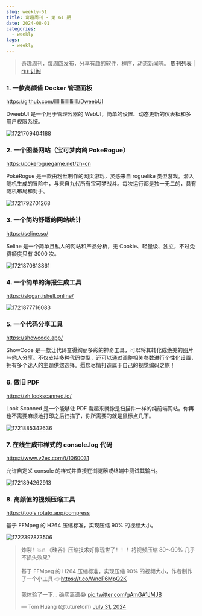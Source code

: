 ```yaml
---
slug: weekly-61
title: 奇趣周刊 - 第 61 期
date: 2024-08-01
categories:
  - weekly
tags:
  - weekly
---
```


> 奇趣周刊，每周四发布，分享有趣的软件，程序，动态新闻等。 [周刊列表](/categories/weekly/) | [rss 订阅](/categories/weekly/index.xml)

### 1. 一款高颜值 Docker 管理面板

https://github.com/lllllllillllllillll/DweebUI

DweebUI 是一个用于管理容器的 WebUI，简单的设置、动态更新的仪表板和多用户权限系统。

![1721709404188](https://imgurl.zishu.me/2024/07/1721709404188.webp)

### 2. 一个图鉴网站（宝可梦肉鸽 PokeRogue）

https://pokeroguegame.net/zh-cn

PokéRogue 是一款由粉丝制作的网页游戏，灵感来自 roguelike 类型游戏。潜入随机生成的冒险中，与来自九代所有宝可梦战斗。每次运行都是独一无二的，具有随机布局和对手。

![1721792701268](https://imgurl.zishu.me/2024/07/1721792701268.webp)

### 3. 一个简约舒适的网站统计

https://seline.so/

Seline 是一个简单且私人的网站和产品分析，无 Cookie、轻量级、独立，不过免费额度只有 3000 次。

![1721870813861](https://imgurl.zishu.me/2024/07/1721870813861.webp)

### 4. 一个简单的海报生成工具

https://slogan.ishell.online/

![1721877716083](https://imgurl.zishu.me/2024/07/1721877716083.webp)

### 5. 一个代码分享工具

https://showcode.app/

ShowCode 是一款让代码变得绚丽多彩的神奇工具，可以将其转化成绝美的图片与他人分享。不仅支持多种代码类型，还可以通过调整相关参数进行个性化设置，拥有多个迷人的主题供您选择。愿您尽情打造属于自己的视觉编码之旅！

### 6. 做旧 PDF

https://zh.lookscanned.io/

Look Scanned 是一个能够让 PDF 看起来就像是扫描件一样的纯前端网站。你再也不需要麻烦地打印之后扫描了，你所需要的就是鼠标点几下。

![1721885342636](https://imgurl.zishu.me/2024/07/1721885342636.webp)

### 7. 在线生成带样式的 console.log 代码

https://www.v2ex.com/t/1060031

允许自定义 console 的样式并直接在浏览器或终端中测试其输出。

![1721894262913](https://imgurl.zishu.me/2024/07/1721894262913.webp)

### 8. 高颜值的视频压缩工具

https://tools.rotato.app/compress

基于 FFMpeg 的 H264 压缩标准，实现压缩 90% 的视频大小。

![1722397873506](https://imgurl.zishu.me/2024/07/1722397873506.webp)

<blockquote class="twitter-tweet" data-media-max-width="560"><p lang="zh" dir="ltr">炸裂！💥🔥 《硅谷》压缩技术好像现世了！！！将视频压缩 80～90% 几乎不损失效果？<br><br>基于 FFMpeg 的 H264 压缩标准，实现压缩 90% 的视频大小，作者制作了一个小工具 👉<a href="https://t.co/WncP6MpQ2K">https://t.co/WncP6MpQ2K</a><br><br>我体验了一下... 确实离谱😂 <a href="https://t.co/gAmGA1JMJB">pic.twitter.com/gAmGA1JMJB</a></p>&mdash; Tom Huang (@tuturetom) <a href="https://twitter.com/tuturetom/status/1818468142353727494?ref_src=twsrc%5Etfw">July 31, 2024</a></blockquote> <script async src="https://platform.twitter.com/widgets.js" charset="utf-8"></script>

